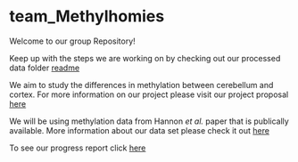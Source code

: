 # team_Methylhomies


Welcome to our group Repository!

Keep up with the steps we are working on by checking out our processed data folder [readme](https://github.com/STAT540-UBC/team_Methylhomies/tree/master/data/processed_data)

We aim to study the differences in methylation between cerebellum and cortex. For more information on our project please visit our project proposal [here](https://github.com/STAT540-UBC/team_Methylhomies/blob/master/project_proposal.md)

We will be using methylation data from Hannon *et al.* paper that is publically available. More information about our data set please check it out [here](https://github.com/STAT540-UBC/team_Methylhomies/tree/master/data)

To see our progress report click [here](progress_report.md)
